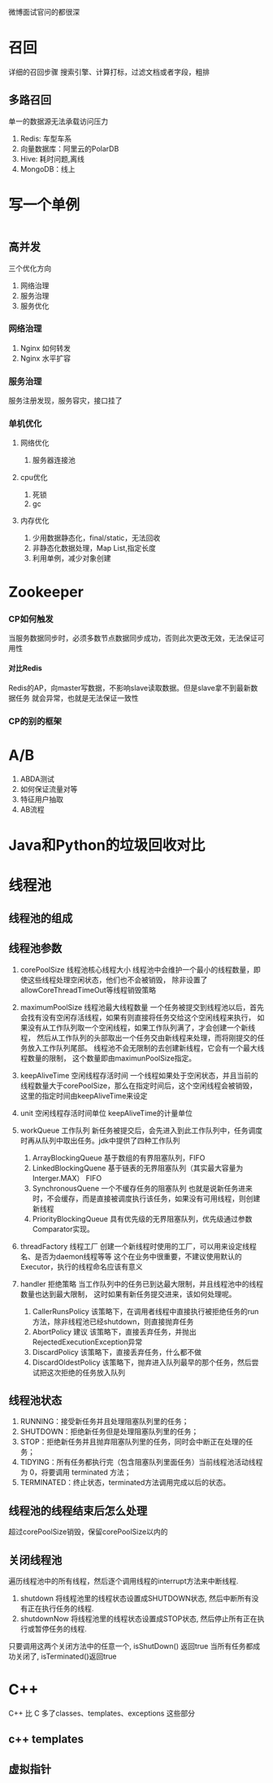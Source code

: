 微博面试官问的都很深
# 召回
详细的召回步骤
搜索引擎、计算打标，过滤文档或者字段，粗排

## 多路召回
单一的数据源无法承载访问压力
1. Redis: 车型车系 
2. 向量数据库：阿里云的PolarDB
3. Hive: 耗时问题,离线
4. MongoDB：线上

# 写一个单例
```java

```
## 高并发
三个优化方向
1. 网络治理
2. 服务治理
3. 服务优化
### 网络治理
1. Nginx 如何转发
2. Nginx 水平扩容

### 服务治理
服务注册发现，服务容灾，接口挂了


### 单机优化
1. 网络优化
    1. 服务器连接池

2. cpu优化
    1. 死锁
    2. gc
3. 内存优化
    1. 少用数据静态化，final/static，无法回收
    2. 非静态化数据处理，Map List,指定长度
    3. 利用单例，减少对象创建

# Zookeeper
### CP如何触发
当服务数据同步时，必须多数节点数据同步成功，否则此次更改无效，无法保证可用性

#### 对比Redis
Redis的AP，向master写数据，不影响slave读取数据。但是slave拿不到最新数据任务
就会异常，也就是无法保证一致性
### CP的别的框架

# A/B
1. ABDA测试
2. 如何保证流量对等
3. 特征用户抽取
4. AB流程

# Java和Python的垃圾回收对比

# 线程池
## 线程池的组成

## 线程池参数
1. corePoolSize 线程池核心线程大小
    线程池中会维护一个最小的线程数量，即使这些线程处理空闲状态，他们也不会被销毁，
    除非设置了allowCoreThreadTimeOut等线程销毁策略
2. maximumPoolSize 线程池最大线程数量
    一个任务被提交到线程池以后，首先会找有没有空闲存活线程，如果有则直接将任务交给这个空闲线程来执行，
    如果没有从工作队列取一个空闲线程，如果工作队列满了，才会创建一个新线程，
    然后从工作队列的头部取出一个任务交由新线程来处理，而将刚提交的任务放入工作队列尾部。
    线程池不会无限制的去创建新线程，它会有一个最大线程数量的限制，
    这个数量即由maximunPoolSize指定。

3. keepAliveTime 空闲线程存活时间
    一个线程如果处于空闲状态，并且当前的线程数量大于corePoolSize，那么在指定时间后，这个空闲线程会被销毁，
    这里的指定时间由keepAliveTime来设定

4. unit 空闲线程存活时间单位
    keepAliveTime的计量单位

5. workQueue 工作队列
    新任务被提交后，会先进入到此工作队列中，任务调度时再从队列中取出任务。jdk中提供了四种工作队列
    1. ArrayBlockingQueue 基于数组的有界阻塞队列，FIFO
    2. LinkedBlockingQuene 基于链表的无界阻塞队列（其实最大容量为Interger.MAX） FIFO
    3. SynchronousQuene  一个不缓存任务的阻塞队列 也就是说新任务进来时，不会缓存，而是直接被调度执行该任务，如果没有可用线程，则创建新线程
    4. PriorityBlockingQueue 具有优先级的无界阻塞队列，优先级通过参数Comparator实现。
6. threadFactory 线程工厂
    创建一个新线程时使用的工厂，可以用来设定线程名、是否为daemon线程等等
    这个在业务中很重要，不建议使用默认的Executor，执行的线程命名应该有意义
7. handler 拒绝策略
    当工作队列中的任务已到达最大限制，并且线程池中的线程数量也达到最大限制，
    这时如果有新任务提交进来，该如何处理呢。
    1. CallerRunsPolicy 
        该策略下，在调用者线程中直接执行被拒绝任务的run方法，除非线程池已经shutdown，则直接抛弃任务
    2. AbortPolicy 建议
        该策略下，直接丢弃任务，并抛出RejectedExecutionException异常
    3. DiscardPolicy
        该策略下，直接丢弃任务，什么都不做
    4. DiscardOldestPolicy
        该策略下，抛弃进入队列最早的那个任务，然后尝试把这次拒绝的任务放入队列
## 线程池状态
1. RUNNING：接受新任务并且处理阻塞队列里的任务；
2. SHUTDOWN：拒绝新任务但是处理阻塞队列里的任务；
3. STOP：拒绝新任务并且抛弃阻塞队列里的任务，同时会中断正在处理的任务；
4. TIDYING：所有任务都执行完（包含阻塞队列里面任务）当前线程池活动线程为 0，将要调用 terminated 方法；
5. TERMINATED：终止状态，terminated方法调用完成以后的状态。
        
## 线程池的线程结束后怎么处理
超过corePoolSize销毁，保留corePoolSize以内的

## 关闭线程池
遍历线程池中的所有线程，然后逐个调用线程的interrupt方法来中断线程.
1. shutdown
    将线程池里的线程状态设置成SHUTDOWN状态, 然后中断所有没有正在执行任务的线程.
2. shutdownNow
    将线程池里的线程状态设置成STOP状态, 然后停止所有正在执行或暂停任务的线程.

只要调用这两个关闭方法中的任意一个, isShutDown() 返回true
当所有任务都成功关闭了, isTerminated()返回true

# C++ 
C++ 比 C 多了classes、templates、exceptions 这些部分
## c++ templates
## 虚拟指针